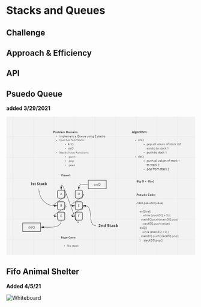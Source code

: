 # Stacks and Queues
<!-- This is a test of the Stacks and Queues data methods and their primary methods-->

## Challenge
<!-- Create a stack and a Queue and be able to call methods on both data structures -->

## Approach & Efficiency
<!--Approach was to create a node class and then create a stack and queue class and pull them into my index where I could run methods off of them. Most methods have a Big O notation of O1 -->

## API
<!--Publicly available methods used in this project were push, pop, and shift.-->


## Psuedo Queue
**added 3/29/2021**
<!--Added psuedoQueue() with an Enqueue and Dequeue method that uses 2 stacks that invert on each method in order to out put the right item.-->

![Whiteboard](./assets/image.png)




## Fifo Animal Shelter
**Added 4/5/21**

<!--Added the AnimalShelter class which allows a user to go in and add dogs and cats to a new Queue method and enqueue or dequeue based off of whether a value is a dog or a cat. This demonstrates how you can use several Queues inside of a higher Queue method in order to separate data.-->

![Whiteboard](./assets/Whiteboard-Fifo-Animal-Shelter.png)